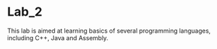 # Lab_2
This lab is aimed at learning basics of several programming languages, including C++, Java and Assembly.
